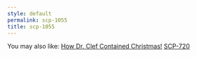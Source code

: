 ```yaml
---
style: default
permalink: scp-1055
title: scp-1055
---
```

You may also like:
[How Dr. Clef Contained Christmas!](http://scp-wiki.net/how-dr-clef-contained-christmas)
[SCP-720](http://scp-wiki.net/scp-720)